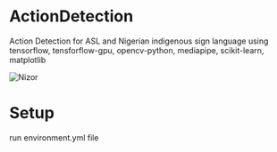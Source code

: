 # ActionDetection
Action Detection for ASL and Nigerian indigenous sign language using tensorflow, tensforflow-gpu, opencv-python, mediapipe, scikit-learn, matplotlib

![Nizor](https://res.cloudinary.com/glittering-rocks-ltd/image/upload/v1718793265/c8gusrblc99t39jd7bmv.png)

# Setup 
run environment.yml file 
